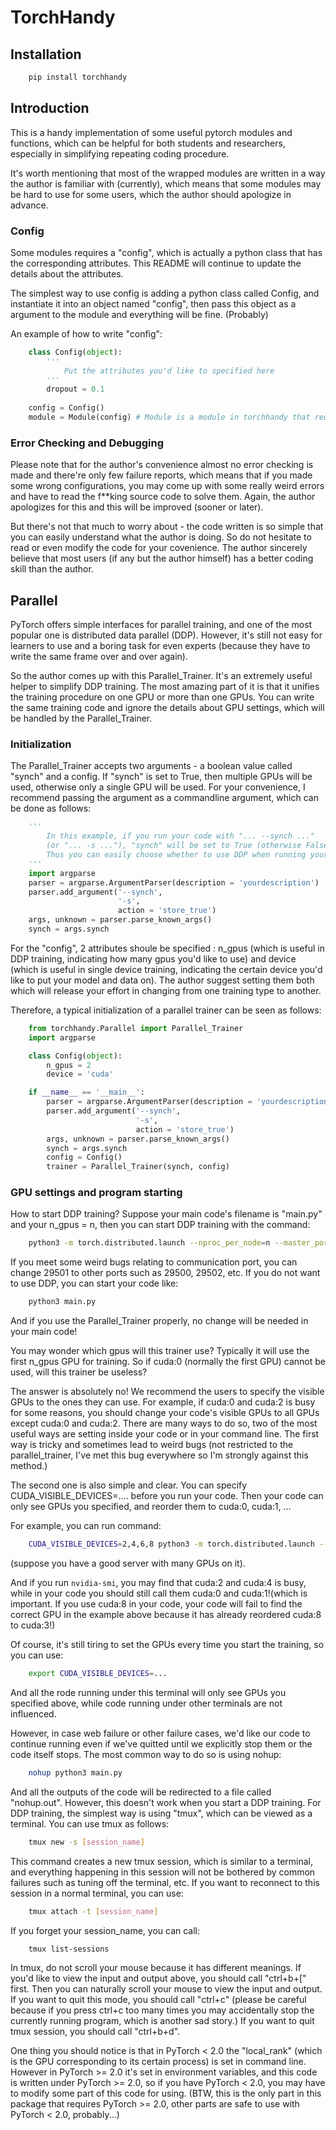 # TorchHandy

## Installation

```bash
    pip install torchhandy
```

## Introduction
This is a handy implementation of some useful pytorch modules and functions, which can be helpful for both students and researchers, especially in simplifying 
repeating coding procedure.

It's worth mentioning that most of the wrapped modules are written in a way the author is familiar with (currently), which means that some modules may be hard to use for some users, which the author should apologize in advance.

### Config
Some modules requires a "config", which is actually a python class that has the corresponding attributes. This README will continue to update the details about the attributes.  

The simplest way to use config is adding a python class called Config, and instantiate it into an object named "config", then pass this object as a argument to the module and everything will be fine. (Probably)

An example of how to write "config":

```python
    class Config(object):
        '''
            Put the attributes you'd like to specified here
        '''
        dropout = 0.1
    
    config = Config()
    module = Module(config) # Module is a module in torchhandy that requires a "config" as a argument. 
```

### Error Checking and Debugging
Please note that for the author's convenience almost no error checking is made and there're only few failure reports, which means that if you made some wrong configurations, you may come up with some really weird errors and have to read the f**king source code to solve them. Again, the author apologizes for this and this will be improved (sooner or later).

But there's not that much to worry about - the code written is so simple that you can easily understand what the author is doing. So do not hesitate to read or even modify the code for your covenience. The author sincerely believe that most users (if any but the author himself) has a better coding skill than the author.

## Parallel

PyTorch offers simple interfaces for parallel training, and one of the most popular one is distributed data parallel (DDP). However, it's still not easy for learners to use and a boring task for even experts (because they have to write the same frame over and over again). 

So the author comes up with this Parallel_Trainer. It's an extremely useful helper to simplify DDP training. The most amazing part of it is that it unifies the training procedure on one GPU or more than one GPUs. You can write the same training code and ignore the details about GPU settings, which will be handled by the Parallel_Trainer.

### Initialization
The Parallel_Trainer accepts two arguments - a boolean value called "synch" and a config. If "synch" is set to True, then multiple GPUs will be used, otherwise only a single GPU will be used. For your convenience, I recommend passing the argument as a commandline argument, which can be done as follows:

```python
    '''
        In this example, if you run your code with "... --synch ..." 
        (or "... -s ..."), "synch" will be set to True (otherwise False).
        Thus you can easily choose whether to use DDP when running your code.
    '''
    import argparse
    parser = argparse.ArgumentParser(description = 'yourdescription')
    parser.add_argument('--synch',
                        '-s',
                        action = 'store_true')
    args, unknown = parser.parse_known_args()
    synch = args.synch
```

For the "config", 2 attributes shoule be specified : n_gpus (which is useful in DDP training, indicating how many gpus you'd like to use) and device (which is useful in single device training, indicating the certain device you'd like to put your model and data on). The author suggest setting them both which will release your effort in changing from one training type to another.

Therefore, a typical initialization of a parallel trainer can be seen as follows:

```python
    from torchhandy.Parallel import Parallel_Trainer
    import argparse

    class Config(object):
        n_gpus = 2
        device = 'cuda'

    if __name__ == '__main__':
        parser = argparse.ArgumentParser(description = 'yourdescription')
        parser.add_argument('--synch',
                            '-s',
                            action = 'store_true')
        args, unknown = parser.parse_known_args()
        synch = args.synch
        config = Config()
        trainer = Parallel_Trainer(synch, config)
```

### GPU settings and program starting

How to start DDP training? Suppose your main code's filename is "main.py" and your n_gpus = n, then you can start DDP training with the command:

```bash
    python3 -m torch.distributed.launch --nproc_per_node=n --master_port="29501" --use_env main.py --synch 
```

If you meet some weird bugs relating to communication port, you can change 29501 to other ports such as 29500, 29502, etc. If you do not want to use DDP, you can start your code like: 

```bash
    python3 main.py
```

And if you use the Parallel_Trainer properly, no change will be needed in your main code!

You may wonder which gpus will this trainer use? Typically it will use the first n_gpus GPU for training. So if cuda:0 (normally the first GPU) cannot be used, will this trainer be useless?

The answer is absolutely no! We recommend the users to specify the visible GPUs to the ones they can use. For example, if cuda:0 and cuda:2 is busy for some reasons, you should change your code's visible GPUs to all GPUs except cuda:0 and cuda:2. There are many ways to do so, two of the most useful ways are setting inside your code or in your command line. The first way is tricky and sometimes lead to weird bugs (not restricted to the parallel_trainer, I've met this bug everywhere so I'm strongly against this method.)

The second one is also simple and clear. You can specify CUDA_VISIBLE_DEVICES=.... before you run your code. Then your code can only see GPUs you specified, and reorder them to cuda:0, cuda:1, ...

For example, you can run command:

```bash
    CUDA_VISIBLE_DEVICES=2,4,6,8 python3 -m torch.distributed.launch --nproc_per_node=2 --master_port="29501" --use_env main.py --synch
```

(suppose you have a good server with many GPUs on it).

And if you run ```nvidia-smi```, you may find that cuda:2 and cuda:4 is busy, while in your code you should still call them cuda:0 and cuda:1!(which is important. If you use cuda:8 in your code, your code will fail to find the correct GPU in the example above because it has already reordered cuda:8 to cuda:3!)

Of course, it's still tiring to set the GPUs every time you start the training, so you can use:

```bash
    export CUDA_VISIBLE_DEVICES=...
```

And all the rode running under this terminal will only see GPUs you specified above, while code running under other terminals are not influenced.

However, in case web failure or other failure cases, we'd like our code to continue running even if we've quitted until we explicitly stop them or the code itself stops. The most common way to do so is using nohup:

```bash
    nohup python3 main.py
```

And all the outputs of the code will be redirected to a file called "nohup.out". However, this doesn't work when you start a DDP training. For DDP training, the simplest way is using "tmux", which can be viewed as a terminal. You can use tmux as follows:

```bash
    tmux new -s [session_name]
```

This command creates a new tmux session, which is similar to a terminal, and everything happening in this session will not be bothered by common failures such as tuning off the terminal, etc. If you want to reconnect to this session in a normal terminal, you can use:

```bash
    tmux attach -t [session_name]
```

If you forget your session_name, you can call:

```bash
    tmux list-sessions
```

In tmux, do not scroll your mouse because it has different meanings. If you'd like to view the input and output above, you should call "ctrl+b+[" first. Then you can naturally scroll your mouse to view the input and output. If you want to quit this mode, you should call "ctrl+c" (please be careful because if you press ctrl+c too many times you may accidentally stop the currently running program, which is another sad story.) If you want to quit tmux session, you should call "ctrl+b+d". 

One thing you should notice is that in PyTorch < 2.0 the "local_rank" (which is the GPU corresponding to its certain process) is set in command line. However in PyTorch >= 2.0 it's set in environment variables, and this code is written under PyTorch >= 2.0, so if you have PyTorch < 2.0, you may have to modify some part of this code for using. (BTW, this is the only part in this package that requires PyTorch >= 2.0, other parts are safe to use with PyTorch < 2.0, probably...)